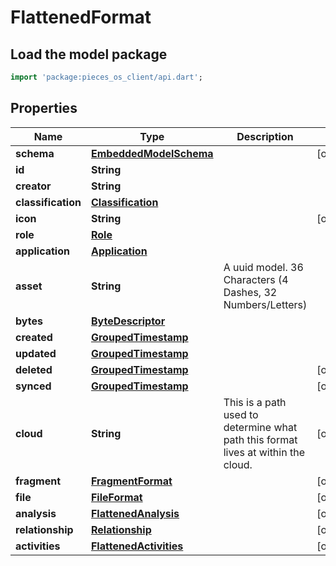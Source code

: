 # FlattenedFormat

## Load the model package
```dart
import 'package:pieces_os_client/api.dart';
```

## Properties
Name | Type | Description | Notes
------------ | ------------- | ------------- | -------------
**schema** | [**EmbeddedModelSchema**](EmbeddedModelSchema) |  | [optional] 
**id** | **String** |  | 
**creator** | **String** |  | 
**classification** | [**Classification**](Classification) |  | 
**icon** | **String** |  | [optional] 
**role** | [**Role**](Role) |  | 
**application** | [**Application**](Application) |  | 
**asset** | **String** | A uuid model. 36 Characters (4 Dashes, 32 Numbers/Letters)  | 
**bytes** | [**ByteDescriptor**](ByteDescriptor) |  | 
**created** | [**GroupedTimestamp**](GroupedTimestamp) |  | 
**updated** | [**GroupedTimestamp**](GroupedTimestamp) |  | 
**deleted** | [**GroupedTimestamp**](GroupedTimestamp) |  | [optional] 
**synced** | [**GroupedTimestamp**](GroupedTimestamp) |  | [optional] 
**cloud** | **String** | This is a path used to determine what path this format lives at within the cloud. | [optional] 
**fragment** | [**FragmentFormat**](FragmentFormat) |  | [optional] 
**file** | [**FileFormat**](FileFormat) |  | [optional] 
**analysis** | [**FlattenedAnalysis**](FlattenedAnalysis) |  | [optional] 
**relationship** | [**Relationship**](Relationship) |  | [optional] 
**activities** | [**FlattenedActivities**](FlattenedActivities) |  | [optional] 




